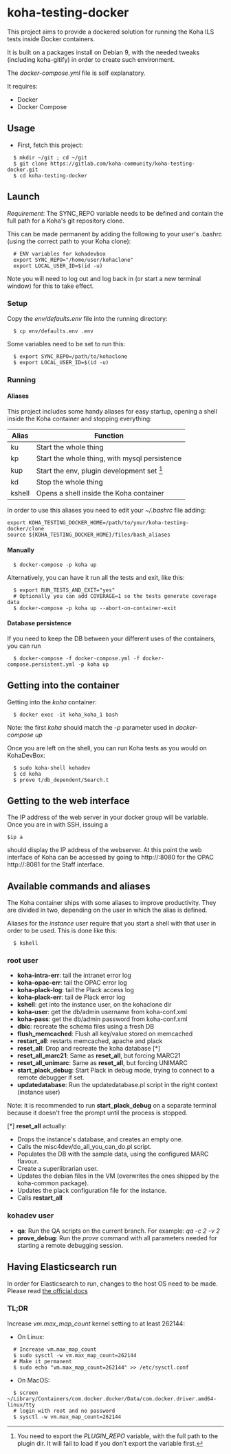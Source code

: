 # koha-testing-docker

This project aims to provide a dockered solution for running the Koha ILS
tests inside Docker containers.

It is built on a packages install on Debian 9, with the needed tweaks (including koha-gitify)
in order to create such environment.

The *docker-compose.yml* file is self explanatory.

It requires:
- Docker
- Docker Compose

## Usage

* First, fetch this project:

```
  $ mkdir ~/git ; cd ~/git
  $ git clone https://gitlab.com/koha-community/koha-testing-docker.git
  $ cd koha-testing-docker
```

## Launch

*Requirement*: The SYNC_REPO variable needs to be defined and contain the full path
for a Koha's git repository clone.

This can be made permanent by adding the following to your user's .bashrc (using the correct path to your Koha clone):

```
  # ENV variables for kohadevbox
  export SYNC_REPO="/home/user/kohaclone"
  export LOCAL_USER_ID=$(id -u)
```
Note you will need to log out and log back in (or start a new terminal window) for this to take effect.

### Setup

Copy the _env/defaults.env_ file into the running directory:

```
  $ cp env/defaults.env .env
```

Some variables need to be set to run this:

```
  $ export SYNC_REPO=/path/to/kohaclone
  $ export LOCAL_USER_ID=$(id -u)
```

### Running

#### Aliases

This project includes some handy aliases for easy startup, opening a shell inside the Koha container and stopping everything:

| Alias  | Function                                      |
|--------|-----------------------------------------------|
| ku     | Start the whole thing                         |
| kp     | Start the whole thing, with mysql persistence |
| kup    | Start the env, plugin development set [^1]     |
| kd     | Stop the whole thing                          |
| kshell | Opens a shell inside the Koha container       |

In order to use this aliases you need to edit your _~/.bashrc_ file adding:

```
export KOHA_TESTING_DOCKER_HOME=/path/to/your/koha-testing-docker/clone
source ${KOHA_TESTING_DOCKER_HOME}/files/bash_aliases
```

[^1]: You need to export the _PLUGIN_REPO_ variable, with the full path to the plugin dir. It will
fail to load if you don't export the variable first.

#### Manually

```
  $ docker-compose -p koha up
```

Alternatively, you can have it run all the tests and exit, like this:

```
  $ export RUN_TESTS_AND_EXIT="yes"
  # Optionally you can add COVERAGE=1 so the tests generate coverage data
  $ docker-compose -p koha up --abort-on-container-exit
```

#### Database persistence

If you need to keep the DB between your different uses of the containers, you can
run

```
  $ docker-compose -f docker-compose.yml -f docker-compose.persistent.yml -p koha up
```

## Getting into the container

Getting into the _koha_ container:

```
  $ docker exec -it koha_koha_1 bash
```

Note: the first _koha_ should match the _-p_ parameter used in _docker-compose up_


Once you are left on the shell, you can run Koha tests as you would on KohaDevBox:


```
  $ sudo koha-shell kohadev
  $ cd koha
  $ prove t/db_dependent/Search.t
```
## Getting to the web interface

The IP address of the web server in your docker group will be variable. Once you are in with SSH, issuing a
```
$ip a
```
should display the IP address of the webserver. At this point the web interface of Koha can be accessed by going to
http://<the displayed IP>:8080 for the OPAC
http://<the displayed IP>:8081 for the Staff interface.

## Available commands and aliases

The Koha container ships with some aliases to improve productivity. They are divided in two,
depending on the user in which the alias is defined.

Aliases for the *instance* user require that you start a shell with that user in
order to be used. This is done like this:

```
  $ kshell
```

### **root** user
* **koha-intra-err**:    tail the intranet error log
* **koha-opac-err**:     tail the OPAC error log
* **koha-plack-log**:    tail the Plack access log
* **koha-plack-err**:    tail de Plack error log
* **kshell**:            get into the instance user, on the kohaclone dir
* **koha-user**:         get the db/admin username from koha-conf.xml
* **koha-pass**:         get the db/admin password from koha-conf.xml
* **dbic**:              recreate the schema files using a fresh DB
* **flush_memcached**:   Flush all key/value stored on memcached
* **restart_all**:       restarts memcached, apache and plack
* **reset_all**:         Drop and recreate the koha database [*]
* **reset_all_marc21**:  Same as **reset_all**, but forcing MARC21
* **reset_all_unimarc**: Same as **reset_all**, but forcing UNIMARC
* **start_plack_debug**: Start Plack in debug mode, trying to connect to a remote debugger if set.
* **updatedatabase**:    Run the updatedatabase.pl script in the right context (instance user)

Note: it is recommended to run __start_plack_debug__ on a separate terminal
because it doesn't free the prompt until the process is stopped.

[*] **reset_all** actually:
* Drops the instance's database, and creates an empty one.
* Calls the misc4dev/do_all_you_can_do.pl script.
* Populates the DB with the sample data, using the configured MARC flavour.
* Create a superlibrarian user.
* Updates the debian files in the VM (overwrites the ones shipped by the koha-common package).
* Updates the plack configuration file for the instance.
* Calls **restart_all**

### **kohadev** user
* **qa**:          Run the QA scripts on the current branch. For example: *qa -c 2 -v 2*
* **prove_debug**: Run the *prove* command with all parameters needed for starting a remote debugging session.

## Having Elasticsearch run

In order for Elasticsearch to run, changes to the host OS need to be made. Please read
[the official docs](https://www.elastic.co/guide/en/elasticsearch/reference/current/docker.html#docker-cli-run-prod-mode)

### TL;DR
Increase *vm.max_map_count* kernel setting to at least 262144:

* On Linux:
```
  # Increase vm.max_map_count
  $ sudo sysctl -w vm.max_map_count=262144
  # Make it permanent
  $ sudo echo "vm.max_map_count=262144" >> /etc/sysctl.conf

```

* On MacOS:
```
  $ screen ~/Library/Containers/com.docker.docker/Data/com.docker.driver.amd64-linux/tty
  # login with root and no password
  $ sysctl -w vm.max_map_count=262144
```


